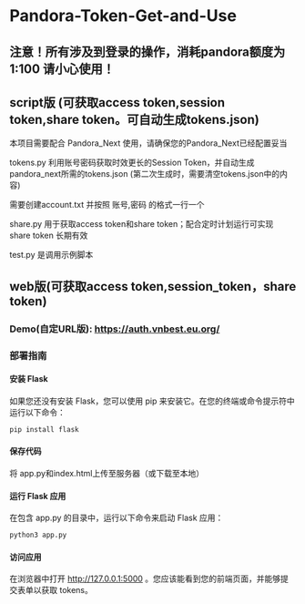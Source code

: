 # Pandora-Token-Get-and-Use

## 注意！所有涉及到登录的操作，消耗pandora额度为1:100 请小心使用！

## script版 (可获取access token,session token,share token。可自动生成tokens.json)

本项目需要配合 Pandora_Next 使用，请确保您的Pandora_Next已经配置妥当

tokens.py 利用账号密码获取时效更长的Session Token，并自动生成pandora_next所需的tokens.json (第二次生成时，需要清空tokens.json中的内容)

需要创建account.txt 并按照 账号,密码 的格式一行一个

share.py 用于获取access token和share token；配合定时计划运行可实现 share token 长期有效

test.py 是调用示例脚本

## web版(可获取access token,session_token，share token)

### Demo(自定URL版): https://auth.vnbest.eu.org/

### 部署指南

#### 安装 Flask

如果您还没有安装 Flask，您可以使用 pip 来安装它。在您的终端或命令提示符中运行以下命令：

```bash
pip install flask
```

#### 保存代码

将 app.py和index.html上传至服务器（或下载至本地）

#### 运行 Flask 应用

在包含 app.py 的目录中，运行以下命令来启动 Flask 应用：

```bash
python3 app.py
```

#### 访问应用

在浏览器中打开 http://127.0.0.1:5000 。您应该能看到您的前端页面，并能够提交表单以获取 tokens。


